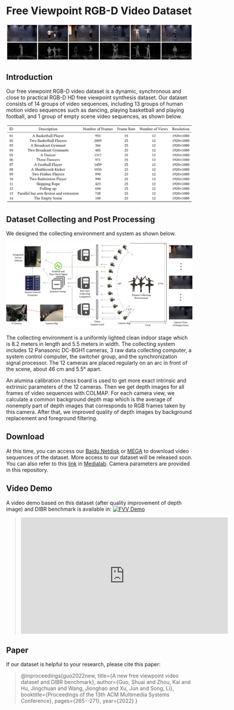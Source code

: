# Free Viewpoint RGB-D Video Dataset

![](https://github.com/sjtu-medialab/Free-Viewpoint-RGB-D-Video-Dataset/blob/main/frames.png)

## Introduction

Our free viewpoint RGB-D video dataset is a dynamic, synchronous and close to practical RGB-D HD free viewpoint synthesis dataset. Our dataset consists of 14 groups of video sequences, including 13 groups of human motion video sequences such as dancing, playing basketball and playing football, and 1 group of empty scene video sequences, as shown below. 

![](https://github.com/sjtu-medialab/Free-Viewpoint-RGB-D-Video-Dataset/blob/main/detail.png)

## Dataset Collecting and Post Processing

We designed the collecting environment and system as shown below. 

![](https://github.com/sjtu-medialab/Free-Viewpoint-RGB-D-Video-Dataset/blob/main/framework.png)

The collecting environment is a uniformly lighted clean indoor stage which is 8.2 meters in length and 5.5 meters in width. The collecting system includes 12 Panasonic DC-BGH1 cameras, 3 raw data collecting computer, a system control computer, the switcher group, and the synchronization signal processor. The 12 cameras are placed regularly on an arc in front of the scene, about 46 cm and 5.5° apart. 

An alumina calibration chess board is used to get more exact intrinsic and extrinsic parameters of the 12 cameras. Then we get depth images for all frames of video sequences with COLMAP. For each camera view, we calculate a common background depth map which is the average of nonempty part of depth images that corresponds to RGB frames taken by this camera. After that, we improved quality of depth images by background replacement and foreground filtering. 

## Download

At this time, you can access our [Baidu Netdisk](https://pan.baidu.com/s/1onBiiTBXcvb_X_xxht8Fug?pwd=igfd) or [MEGA](https://mega.nz/folder/pQlGkJCD#jjwphJzKOvpYKWVEc-tKbA) to download video sequences of the dataset. More access to our dataset will be released soon. 
You can also refer to this [link](https://medialab.sjtu.edu.cn/post/free-viewpoint-rgb-d-video-dataset/) in [Medialab](https://medialab.sjtu.edu.cn/).
Camera parameters are provided in this repository. 

## Video Demo
A video demo based on this dataset (after quality improvement of depth image) and DIBR benchmark is available in:
[![FVV Demo](https://res.cloudinary.com/marcomontalbano/image/upload/v1663898662/video_to_markdown/images/youtube--pLSruH-0byo-c05b58ac6eb4c4700831b2b3070cd403.jpg)](https://www.youtube.com/watch?v=pLSruH-0byo "FVV Demo")

> <iframe width="560" height="315" src="https://www.youtube.com/embed/pLSruH-0byo" title="YouTube video player" frameborder="0" allow="accelerometer; autoplay; clipboard-write; encrypted-media; gyroscope; picture-in-picture" allowfullscreen></iframe>

## Paper
If our dataset is helpful to your research, please cite this paper:
> @inproceedings{guo2022new,
  title={A new free viewpoint video dataset and DIBR benchmark},
  author={Guo, Shuai and Zhou, Kai and Hu, Jingchuan and Wang, Jionghao and Xu, Jun and Song, Li},
  booktitle={Proceedings of the 13th ACM Multimedia Systems Conference},
  pages={265--271},
  year={2022}
}
